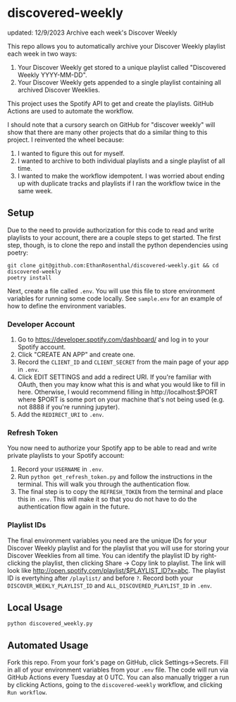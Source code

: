 # discovered-weekly
updated: 12/9/2023
Archive each week's Discover Weekly

This repo allows you to automatically archive your Discover Weekly playlist each week in two ways:

1. Your Discover Weekly get stored to a unique playlist called "Discovered Weekly YYYY-MM-DD".
1. Your Discover Weekly gets appended to a single playlist containing all archived Discover Weeklies.

This project uses the Spotify API to get and create the playlists. GitHub Actions are used to automate the workflow.

I should note that a cursory search on GitHub for "discover weekly" will show that there are many other projects that do a similar thing to this project. I reinvented the wheel because:

1. I wanted to figure this out for myself.
1. I wanted to archive to both individual playlists and a single playlist of all time.
1. I wanted to make the workflow idempotent. I was worried about ending up with duplicate tracks and playlists if I ran the workflow twice in the same week.


## Setup

Due to the need to provide authorization for this code to read and write playlists to your account, there are a couple steps to get started. The first step, though, is to clone the repo and install the python dependencies using poetry:

```commandline
git clone git@github.com:EthanRosenthal/discovered-weekly.git && cd discovered-weekly
poetry install
```

Next, create a file called `.env`. You will use this file to store environment variables for running some code locally. See `sample.env` for an example of how to define the environment variables.

### Developer Account

1. Go to https://developer.spotify.com/dashboard/ and log in to your Spotify account.
1. Click "CREATE AN APP" and create one.
1. Record the `CLIENT_ID` and `CLIENT_SECRET` from the main page of your app in `.env`.
1. Click EDIT SETTINGS and add a redirect URI. If you're familiar with OAuth, then you may know what this is and what you would like to fill in here. Otherwise, I would recommend filling in http://localhost:$PORT where $PORT is some port on your machine that's not being used (e.g. not 8888 if you're running jupyter).
1. Add the `REDIRECT_URI` to `.env`.

### Refresh Token

You now need to authorize your Spotify app to be able to read and write private playlists to your Spotify account:

1. Record your `USERNAME` in `.env`.
1. Run `python get_refresh_token.py` and follow the instructions in the terminal. This will walk you through the authentication flow.
1. The final step is to copy the `REFRESH_TOKEN` from the terminal and place this in `.env`. This will make it so that you do not have to do the authentication flow again in the future.

### Playlist IDs

The final environment variables you need are the unique IDs for your Discover Weekly playlist and for the playlist that you will use for storing your Discover Weeklies from all time. You can identify the playlist ID by right-clicking the playlist, then clicking Share -> Copy link to playlist. The link will look like http://open.spotify.com/playlist/$PLAYLIST_ID?x=abc. The playlist ID is evertyhing after `/playlist/` and before `?`. Record both your `DISCOVER_WEEKLY_PLAYLIST_ID` and `ALL_DISCOVERED_PLAYLIST_ID` in `.env`.

## Local Usage

```commandline
python discovered_weekly.py
```

## Automated Usage

Fork this repo. From your fork's page on GitHub, click Settings->Secrets. Fill in all of your environment variables from your `.env` file. The code will run via GitHub Actions every Tuesday at 0 UTC. You can also manually trigger a run by clicking Actions, going to the `discovered-weekly` workflow, and clicking `Run workflow`.

